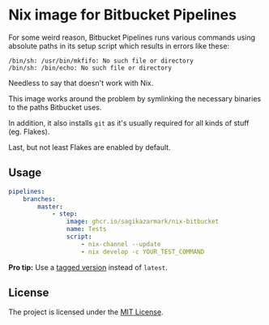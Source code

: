 # Nix image for Bitbucket Pipelines

For some weird reason, Bitbucket Pipelines runs various commands using absolute paths
in its setup script which results in errors like these:

```shell
/bin/sh: /usr/bin/mkfifo: No such file or directory
/bin/sh: /bin/echo: No such file or directory
```

Needless to say that doesn't work with Nix.

This image works around the problem by symlinking the necessary binaries to the paths Bitbucket uses.

In addition, it also installs `git` as it's usually required for all kinds of stuff (eg. Flakes).

Last, but not least Flakes are enabled by default.


## Usage

```yaml
pipelines:
    branches:
        master:
            - step:
                image: ghcr.io/sagikazarmark/nix-bitbucket
                name: Tests
                script:
                    - nix-channel --update
                    - nix develop -c YOUR_TEST_COMMAND
```

**Pro tip:** Use a [tagged version](https://github.com/users/sagikazarmark/packages/container/nix-bitbucket/versions) instead of `latest`.


## License

The project is licensed under the [MIT License](LICENSE).
